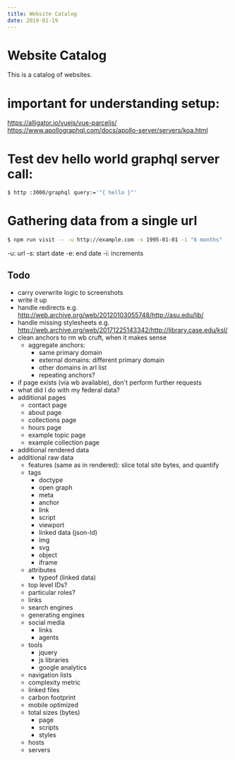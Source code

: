 ```yaml
---
title: Website Catalog
date: 2019-01-19
---
```


# Website Catalog

This is a catalog of websites.

# important for understanding setup:

https://alligator.io/vuejs/vue-parceljs/
https://www.apollographql.com/docs/apollo-server/servers/koa.html


# Test dev hello world graphql server call:

```bash
$ http :3000/graphql query:='"{ hello }"'
```

# Gathering data from a single url

```bash
$ npm run visit -- -u http://example.com -s 1995-01-01 -i "6 months"
```

-u: url
-s: start date
-e: end date
-i: increments


## Todo

- carry overwrite logic to screenshots
- write it up
- handle redirects
  e.g. http://web.archive.org/web/20120103055748/http://asu.edu/lib/
- handle missing stylesheets
  e.g. http://web.archive.org/web/20171225143342/http://library.case.edu/ksl/
- clean anchors to rm wb cruft, when it makes sense
  - aggregate anchors:
    - same primary domain
    - external domains: different primary domain
    - other domains in arl list
    - repeating anchors?
- if page exists (via wb available), don't perform further requests
- what did I do with my federal data?
- additional pages
  - contact page
  - about page
  - collections page
  - hours page
  - example topic page
  - example collection page
- additional rendered data
- additional raw data
  - features (same as in rendered): slice total site bytes, and quantify
  - tags
    - doctype
    - open graph
    - meta
    - anchor
    - link
    - script
    - viewport
    - linked data (json-ld)
    - img
    - svg
    - object
    - iframe
  - attributes
    - typeof (linked data)
  - top level IDs?
  - particular roles?
  - links
  - search engines
  - generating engines
  - social media
    - links
    - agents
  - tools
    - jquery
    - js libraries
    - google analytics
  - navigation lists
  - complexity metric
  - linked files
  - carbon footprint
  - mobile optimized
  - total sizes (bytes)
    - page
    - scripts
    - styles
  - hosts
  - servers